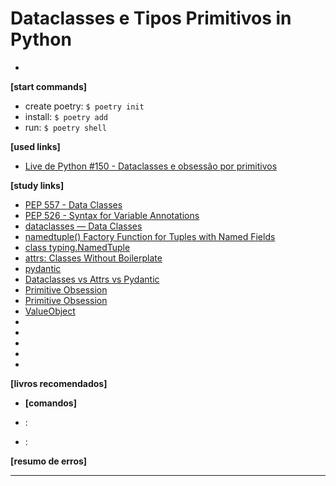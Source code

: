 # Dataclasses e Tipos Primitivos in Python

- []()

**[start commands]**

- create poetry: `$ poetry init`
- install: `$ poetry add `
- run: `$ poetry shell`

**[used links]**

- [Live de Python #150 - Dataclasses e obsessão por primitivos](https://www.youtube.com/watch?v=NtZY3AmsBSk)

**[study links]**

- [PEP 557 - Data Classes](https://peps.python.org/pep-0557/)
- [PEP 526 - Syntax for Variable Annotations](https://peps.python.org/pep-0526/)
- [dataclasses — Data Classes](https://docs.python.org/3/library/dataclasses.html)
- [namedtuple() Factory Function for Tuples with Named Fields](https://docs.python.org/3/library/collections.html#collections.namedtuple)
- [class typing.NamedTuple](https://docs.python.org/3.8/library/typing.html#typing.NamedTuple)
- [attrs: Classes Without Boilerplate](https://www.attrs.org/en/stable/)
- [pydantic](https://pydantic-docs.helpmanual.io/)
- [Dataclasses vs Attrs vs Pydantic](https://jackmckew.dev/dataclasses-vs-attrs-vs-pydantic.html)
- [Primitive Obsession](http://wiki.c2.com/?PrimitiveObsession)
- [Primitive Obsession](https://refactoring.guru/smells/primitive-obsession)
- [ValueObject](https://martinfowler.com/bliki/ValueObject.html)
- []()
- []()
- []()
- []()
- []()

**[livros recomendados]**

- **[comandos]**

- :
- :

**[resumo de erros]**

---
